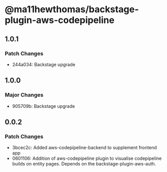 # @ma11hewthomas/backstage-plugin-aws-codepipeline

## 1.0.1

### Patch Changes

- 244a034: Backstage upgrade

## 1.0.0

### Major Changes

- 905709b: Backstage upgrade

## 0.0.2

### Patch Changes

- 3bcec2c: Added aws-codepipeline-backend to supplement frontend app
- 0601106: Addition of aws-codepipeline plugin to visualise codepipeline builds on entity pages. Depends on the backstage-plugin-aws-auth.
